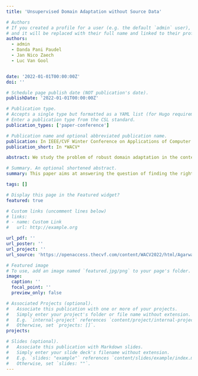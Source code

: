 ```yaml
---
title: 'Unsupervised Domain Adaptation without Source Data'

# Authors
# If you created a profile for a user (e.g. the default `admin` user), write the username (folder name) here
# and it will be replaced with their full name and linked to their profile.
authors:
  - admin
  - Danda Pani Paudel
  - Jan Nico Zaech
  - Luc Van Gool


date: '2022-01-01T00:00:00Z'
doi: ''

# Schedule page publish date (NOT publication's date).
publishDate: '2022-01-01T00:00:00Z'

# Publication type.
# Accepts a single type but formatted as a YAML list (for Hugo requirements).
# Enter a publication type from the CSL standard.
publication_types: ['paper-conference']

# Publication name and optional abbreviated publication name.
publication: In IEEE/CVF Winter Conference on Applications of Computer Vision (WACV) 2022
publication_short: In *WACV*

abstract: We study the problem of robust domain adaptation in the context of unavailable target labels and source data. The considered robustness is against adversarial perturbations. This paper aims at answering the question of finding the right strategy to make the target model robust and accurate in the setting of unsupervised domain adaptation without source data. The major findings of this paper are (i) robust source models can be transferred robustly to the target; (ii) robust domain adaptation can greatly benefit from non-robust pseudo-labels and the pair-wise contrastive loss. The proposed method of using non-robust pseudo-labels performs surprisingly well on both clean and adversarial samples, for the task of image classification. We show a consistent performance improvement of over 10% in accuracy against the tested baselines on four benchmark datasets.

# Summary. An optional shortened abstract.
summary: This paper aims at answering the question of finding the right strategy to make the target model robust and accurate in the setting of unsupervised domain adaptation without source data.

tags: []

# Display this page in the Featured widget?
featured: true

# Custom links (uncomment lines below)
# links:
# - name: Custom Link
#   url: http://example.org

url_pdf: ''
url_poster: ''
url_project: ''
url_source: 'https://openaccess.thecvf.com/content/WACV2022/html/Agarwal_Unsupervised_Robust_Domain_Adaptation_Without_Source_Data_WACV_2022_paper.html'

# Featured image
# To use, add an image named `featured.jpg/png` to your page's folder.
image:
  caption: ''
  focal_point: ''
  preview_only: false

# Associated Projects (optional).
#   Associate this publication with one or more of your projects.
#   Simply enter your project's folder or file name without extension.
#   E.g. `internal-project` references `content/project/internal-project/index.md`.
#   Otherwise, set `projects: []`.
projects:

# Slides (optional).
#   Associate this publication with Markdown slides.
#   Simply enter your slide deck's filename without extension.
#   E.g. `slides: "example"` references `content/slides/example/index.md`.
#   Otherwise, set `slides: ""`.
---
```



